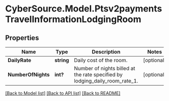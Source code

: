 # CyberSource.Model.Ptsv2paymentsTravelInformationLodgingRoom
## Properties

Name | Type | Description | Notes
------------ | ------------- | ------------- | -------------
**DailyRate** | **string** | Daily cost of the room.  | [optional] 
**NumberOfNights** | **int?** | Number of nights billed at the rate specified by lodging_daily_room_rate_1.  | [optional] 

[[Back to Model list]](../README.md#documentation-for-models) [[Back to API list]](../README.md#documentation-for-api-endpoints) [[Back to README]](../README.md)

